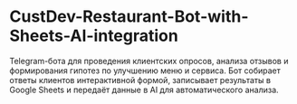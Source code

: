 # CustDev-Restaurant-Bot-with-Sheets-AI-integration
Telegram-бота для проведения клиентских опросов, анализа отзывов и формирования гипотез по улучшению меню и сервиса. Бот собирает ответы клиентов интерактивной формой, записывает результаты в Google Sheets и передаёт данные в AI для автоматического анализа.
